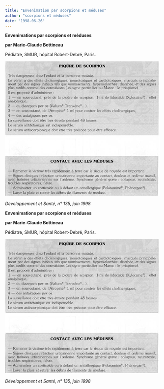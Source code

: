 ```yaml
---
title: "Envenimation par scorpions et méduses"
author: "scorpions et méduses"
date: "1998-06-26"
---
```


**Envenimations par scorpions et méduses**

**par Marie-Claude Bottineau**

Pédiatre, SMUR, hôpital Robert-Debré, Paris.


![](i784-1.jpg)


_Développement et Santé, n° 135, juin 1998_

**Envenimations par scorpions et méduses**

**par Marie-Claude Bottineau**

Pédiatre, SMUR, hôpital Robert-Debré, Paris.


![](i784-1.jpg)


_Développement et Santé, n° 135, juin 1998_